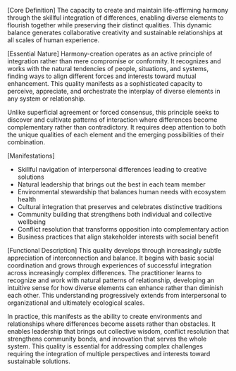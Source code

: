 [Core Definition]
The capacity to create and maintain life-affirming harmony through the skillful integration of differences, enabling diverse elements to flourish together while preserving their distinct qualities. This dynamic balance generates collaborative creativity and sustainable relationships at all scales of human experience.

[Essential Nature]
Harmony-creation operates as an active principle of integration rather than mere compromise or conformity. It recognizes and works with the natural tendencies of people, situations, and systems, finding ways to align different forces and interests toward mutual enhancement. This quality manifests as a sophisticated capacity to perceive, appreciate, and orchestrate the interplay of diverse elements in any system or relationship.

Unlike superficial agreement or forced consensus, this principle seeks to discover and cultivate patterns of interaction where differences become complementary rather than contradictory. It requires deep attention to both the unique qualities of each element and the emerging possibilities of their combination.

[Manifestations]
- Skillful navigation of interpersonal differences leading to creative solutions
- Natural leadership that brings out the best in each team member
- Environmental stewardship that balances human needs with ecosystem health
- Cultural integration that preserves and celebrates distinctive traditions
- Community building that strengthens both individual and collective wellbeing
- Conflict resolution that transforms opposition into complementary action
- Business practices that align stakeholder interests with social benefit

[Functional Description]
This quality develops through increasingly subtle appreciation of interconnection and balance. It begins with basic social coordination and grows through experiences of successful integration across increasingly complex differences. The practitioner learns to recognize and work with natural patterns of relationship, developing an intuitive sense for how diverse elements can enhance rather than diminish each other. This understanding progressively extends from interpersonal to organizational and ultimately ecological scales.

In practice, this manifests as the ability to create environments and relationships where differences become assets rather than obstacles. It enables leadership that brings out collective wisdom, conflict resolution that strengthens community bonds, and innovation that serves the whole system. This quality is essential for addressing complex challenges requiring the integration of multiple perspectives and interests toward sustainable solutions.